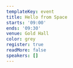 ```yaml
---
templateKey: event
title: Hello from Space
starts: '09:00'
ends: '09:30'
venue: Gold Hall
color: grey
register: true
readMore: false
speakers: []
---
```


